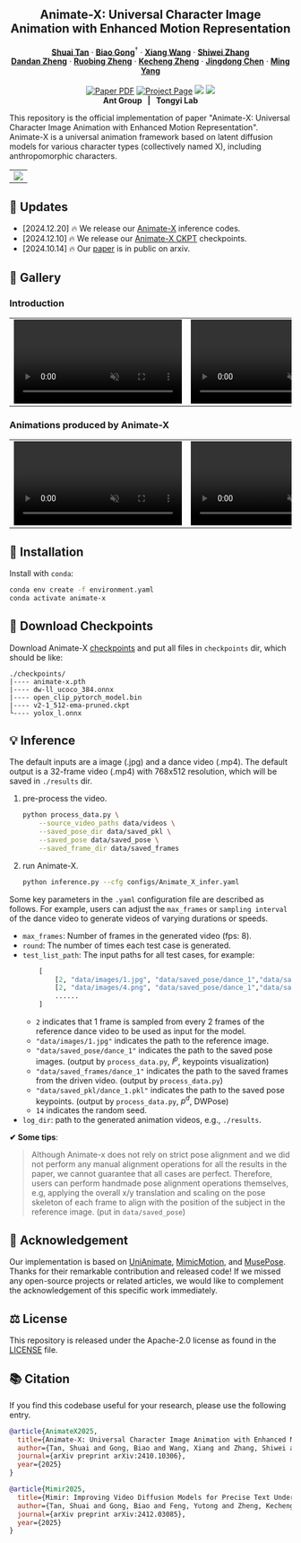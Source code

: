 
<p align="center">

  <h2 align="center">Animate-X: Universal Character Image Animation with Enhanced Motion Representation</h2>
  <p align="center">
    <a href=""><strong>Shuai Tan</strong></a>
    ·
    <a href="https://scholar.google.com/citations?user=BwdpTiQAAAAJ"><strong>Biao Gong</strong></a><sup>†</sup>
    ·
    <a href="https://scholar.google.com/citations?user=cQbXvkcAAAAJ"><strong>Xiang Wang</strong></a>
    ·
    <a href="https://scholar.google.com/citations?user=ZO3OQ-8AAAAJ"><strong>Shiwei Zhang</strong></a>
    <br>
    <a href="https://openreview.net/profile?id=~DanDan_Zheng1"><strong>Dandan Zheng</strong></a>
    ·
    <a href="https://scholar.google.com.hk/citations?user=S8FmqTUAAAAJ"><strong>Ruobing Zheng</strong></a>
    ·
    <a href="https://scholar.google.com/citations?user=hMDQifQAAAAJ"><strong>Kecheng Zheng</strong></a>
    ·
    <a href="https://openreview.net/profile?id=~Jingdong_Chen1"><strong>Jingdong Chen</strong></a>
    ·
    <a href="https://openreview.net/profile?id=~Ming_Yang2"><strong>Ming Yang</strong></a>            
    <br>
    <br>
        <a href="https://arxiv.org/abs/2410.10306"><img src='https://img.shields.io/badge/arXiv-Animate--X-red' alt='Paper PDF'></a>
        <a href='https://lucaria-academy.github.io/Animate-X/'><img src='https://img.shields.io/badge/Project_Page-Animate--X-blue' alt='Project Page'></a>
        <a href='https://mp.weixin.qq.com/s/vDR4kPLqnCUwfPiBNKKV9A'><img src='https://badges.aleen42.com/src/wechat.svg'></a>
        <a href='https://huggingface.co/Shuaishuai0219/Animate-X'><img src='https://img.shields.io/badge/%F0%9F%A4%97%20HuggingFace-Model-yellow'></a>
    <br>
    <b></a>Ant Group &nbsp; | &nbsp; </a>Tongyi Lab  </b>
    <br>
  </p>
</p>

This repository is the official implementation of paper "Animate-X: Universal Character Image Animation with Enhanced Motion Representation". Animate-X is a universal animation framework based on latent diffusion models for various character types (collectively named X), including anthropomorphic characters.
  <table align="center">
    <tr>
    <td>
      <img src="https://github.com/user-attachments/assets/fb2f4396-341f-4206-8d70-44d8b034f810">
    </td>
    </tr>
  </table>


## &#x1F4CC; Updates
* [2024.12.20] 🔥 We release our [Animate-X](https://github.com/antgroup/animate-x) inference codes.
* [2024.12.10] 🔥 We release our [Animate-X CKPT](https://huggingface.co/Shuaishuai0219/Animate-X) checkpoints.
* [2024.10.14] 🔥 Our [paper](https://arxiv.org/abs/2410.10306) is in public on arxiv.



<!-- <video controls loop src="https://cloud.video.taobao.com/vod/vs4L24EAm6IQ5zM3SbN5AyHCSqZIXwmuobrzqNztMRM.mp4" muted="false"></video> -->

## &#x1F304; Gallery
### Introduction 
<table class="center">
<tr>
    <td width=47% style="border: none">
        <video controls loop src="https://github.com/user-attachments/assets/085b70c4-cb68-4ac1-b45f-ed7f1c75bd5c" muted="false"></video>
    </td>
    <td width=53% style="border: none">
        <video controls loop src="https://github.com/user-attachments/assets/f6275c0d-fbca-43b4-b6d6-cf095723729e" muted="false"></video>
    </td>
</tr>
</table>

### Animations produced by Animate-X
<table class="center">
<tr>
    <td width=50% style="border: none">
        <video controls loop src="https://github.com/user-attachments/assets/732a3445-2054-4e7b-9c2d-9db21c39771e" muted="false"></video>
    </td>
        <td width=50% style="border: none">
        <video controls loop src="https://github.com/user-attachments/assets/f25af02c-e5be-4cab-ae64-c9e0b392643a" muted="false"></video>
    </td>
</tr>
</table>




## &#x1F680; Installation
Install with `conda`: 
```bash
conda env create -f environment.yaml
conda activate animate-x
```


## &#x1F680; Download Checkpoints
Download Animate-X [checkpoints](https://huggingface.co/Shuaishuai0219/Animate-X) and put all files in `checkpoints` dir, which should be like:
```
./checkpoints/
|---- animate-x.pth 
|---- dw-ll_ucoco_384.onnx
|---- open_clip_pytorch_model.bin
|---- v2-1_512-ema-pruned.ckpt
└---- yolox_l.onnx
```

## &#x1F4A1; Inference 

The default inputs are a image (.jpg) and a dance video (.mp4). The default output is a 32-frame video (.mp4) with 768x512 resolution, which will be saved in `./results` dir.

1. pre-process the video.
    ```bash
    python process_data.py \
        --source_video_paths data/videos \
        --saved_pose_dir data/saved_pkl \
        --saved_pose data/saved_pose \
        --saved_frame_dir data/saved_frames
    ```
2. run Animate-X.
    ```bash
    python inference.py --cfg configs/Animate_X_infer.yaml 
    ```


Some key parameters in the `.yaml` configuration file are described as follows. For example, users can adjust the `max_frames` or `sampling interval` of the dance video to generate videos of varying durations or speeds.
- `max_frames`: Number of frames in the generated video (fps: 8).
- `round`: The number of times each test case is generated.
- `test_list_path`: The input paths for all test cases, for example:
    ```python
        [
            [2, "data/images/1.jpg", "data/saved_pose/dance_1","data/saved_frames/dance_1","data/saved_pkl/dance_1.pkl", 14],
            [2, "data/images/4.png", "data/saved_pose/dance_1","data/saved_frames/dance_1","data/saved_pkl/dance_1.pkl", 14],
            ......
        ]
    ```
    - `2` indicates that 1 frame is sampled from every 2 frames of the reference dance video to be used as input for the model.
    - `"data/images/1.jpg"` indicates the path to the reference image.
    - `"data/saved_pose/dance_1"` indicates the path to the saved pose images. (output by `process_data.py`, $I^p$, keypoints visualization)
    - `"data/saved_frames/dance_1"` indicates the path to the saved frames from the driven video. (output by `process_data.py`)
    - `"data/saved_pkl/dance_1.pkl"` indicates the path to the saved pose keypoints. (output by `process_data.py`, $p^d$, DWPose)
    - `14` indicates the random seed.
- `log_dir`: path to the generated animation videos, e.g., `./results`.


**&#10004; Some tips**:

> Although Animate-x does not rely on strict pose alignment and we did not perform any manual alignment operations for all the results in the paper, we cannot guarantee that all cases are perfect. Therefore, users can perform handmade pose alignment operations themselves, e.g, applying the overall x/y translation and scaling on the pose skeleton of each frame to align with the position of the subject in the reference image. (put in `data/saved_pose`) 


## &#x1F4E7; Acknowledgement
Our implementation is based on [UniAnimate](https://github.com/ali-vilab/UniAnimate), [MimicMotion](https://github.com/Tencent/MimicMotion), and [MusePose](https://github.com/TMElyralab/MusePose). Thanks for their remarkable contribution and released code! If we missed any open-source projects or related articles, we would like to complement the acknowledgement of this specific work immediately.

## &#x2696; License
This repository is released under the Apache-2.0 license as found in the [LICENSE](LICENSE) file.

## &#x1F4DA; Citation
If you find this codebase useful for your research, please use the following entry.
```BibTeX
@article{AnimateX2025,
  title={Animate-X: Universal Character Image Animation with Enhanced Motion Representation},
  author={Tan, Shuai and Gong, Biao and Wang, Xiang and Zhang, Shiwei and Zheng, Dandan and Zheng, Ruobing and Zheng, Kecheng and Chen, Jingdong and Yang, Ming},
  journal={arXiv preprint arXiv:2410.10306},
  year={2025}
}

@article{Mimir2025,
  title={Mimir: Improving Video Diffusion Models for Precise Text Understanding},
  author={Tan, Shuai and Gong, Biao and Feng, Yutong and Zheng, Kecheng and Zheng, Dandan and Shi, Shuwei and Shen, Yujun and Chen, Jingdong and Yang, Ming},
  journal={arXiv preprint arXiv:2412.03085},
  year={2025}
}
```
